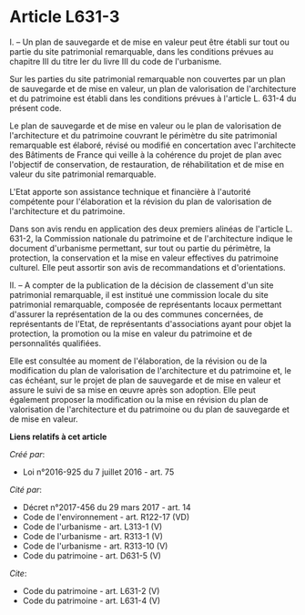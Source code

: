# Article L631-3

I. – Un plan de sauvegarde et de mise en valeur peut être établi sur tout ou partie du site patrimonial remarquable, dans les
conditions prévues au chapitre III du titre Ier du livre III du code de l'urbanisme.

Sur les parties du site patrimonial remarquable non couvertes par un plan de sauvegarde et de mise en valeur, un plan de
valorisation de l'architecture et du patrimoine est établi dans les conditions prévues à l'article L. 631-4 du présent code.

Le plan de sauvegarde et de mise en valeur ou le plan de valorisation de l'architecture et du patrimoine couvrant le
périmètre du site patrimonial remarquable est élaboré, révisé ou modifié en concertation avec l'architecte des Bâtiments de
France qui veille à la cohérence du projet de plan avec l'objectif de conservation, de restauration, de réhabilitation et de
mise en valeur du site patrimonial remarquable.

L'Etat apporte son assistance technique et financière à l'autorité compétente pour l'élaboration et la révision du plan de
valorisation de l'architecture et du patrimoine.

Dans son avis rendu en application des deux premiers alinéas de l'article L. 631-2, la Commission nationale du patrimoine et
de l'architecture indique le document d'urbanisme permettant, sur tout ou partie du périmètre, la protection, la conservation
et la mise en valeur effectives du patrimoine culturel. Elle peut assortir son avis de recommandations et d'orientations.

II. – A compter de la publication de la décision de classement d'un site patrimonial remarquable, il est institué une
commission locale du site patrimonial remarquable, composée de représentants locaux permettant d'assurer la représentation de
la ou des communes concernées, de représentants de l'Etat, de représentants d'associations ayant pour objet la protection, la
promotion ou la mise en valeur du patrimoine et de personnalités qualifiées.

Elle est consultée au moment de l'élaboration, de la révision ou de la modification du plan de valorisation de l'architecture
et du patrimoine et, le cas échéant, sur le projet de plan de sauvegarde et de mise en valeur et assure le suivi de sa mise
en œuvre après son adoption. Elle peut également proposer la modification ou la mise en révision du plan de valorisation de
l'architecture et du patrimoine ou du plan de sauvegarde et de mise en valeur.

**Liens relatifs à cet article**

_Créé par_:

  - Loi n°2016-925 du 7 juillet 2016 - art. 75

_Cité par_:

  - Décret n°2017-456 du 29 mars 2017 - art. 14
  - Code de l'environnement - art. R122-17 (VD)
  - Code de l'urbanisme - art. L313-1 (V)
  - Code de l'urbanisme - art. R313-1 (V)
  - Code de l'urbanisme - art. R313-10 (V)
  - Code du patrimoine - art. D631-5 (V)

_Cite_:

  - Code du patrimoine - art. L631-2 (V)
  - Code du patrimoine - art. L631-4 (V)
